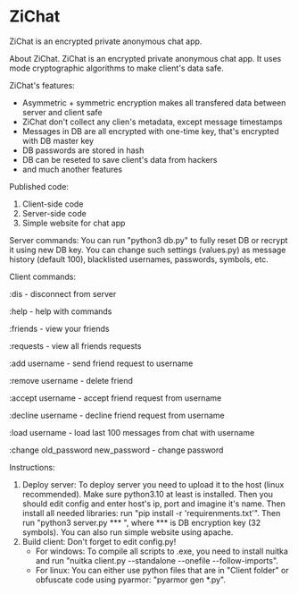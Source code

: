 # ZiChat
ZiChat is an encrypted private anonymous chat app.

About ZiChat.
ZiChat is an encrypted private anonymous chat app. It uses mode cryptographic algorithms to make client's data safe.

ZiChat's features:
- Asymmetric + symmetric encryption makes all transfered data between server and client safe
- ZiChat don't collect any clien's metadata, except message timestamps
- Messages in DB are all encrypted with one-time key, that's encrypted with DB master key
- DB passwords are stored in hash
- DB can be reseted to save client's data from hackers
- and much another features

Published code:
1) Client-side code
2) Server-side code
3) Simple website for chat app

Server commands:
You can run "python3 db.py" to fully reset DB or recrypt it using new DB key.
You can change such settings (values.py) as message history (default 100), blacklisted usernames, passwords, symbols, etc.

Client commands:

:dis                                  - disconnect from server

:help                                 - help with commands

:friends                              - view your friends

:requests                             - view all friends requests

:add      username                    - send friend request to username

:remove   username                    - delete friend

:accept   username                    - accept friend request from username

:decline  username                    - decline friend request from username

:load     username                    - load last 100 messages from chat with username

:change   old_password new_password   - change password


Instructions:
1) Deploy server:
  To deploy server you need to upload it to the host (linux recommended). Make sure python3.10 at least is installed. Then you should edit config and enter host's ip, port and imagine it's name. Then install all needed libraries: run "pip install -r   'requirenments.txt'". Then run "python3 server.py *** ", where *** is DB encryption key (32 symbols). You can also run simple website using apache.
2) Build client:
   Don't forget to edit config.py!
   - For windows:
     To compile all scripts to .exe, you need to install nuitka and run "nuitka client.py --standalone --onefile --follow-imports".
   - For linux:
       You can either use python files that are in "Client folder" or obfuscate code using pyarmor: "pyarmor gen *.py".
